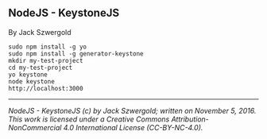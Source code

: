 ## NodeJS - KeystoneJS

By Jack Szwergold

	sudo npm install -g yo
	sudo npm install -g generator-keystone
	mkdir my-test-project
	cd my-test-project
	yo keystone
	node keystone
	http://localhost:3000

***

*NodeJS - KeystoneJS (c) by Jack Szwergold; written on November 5, 2016. This work is licensed under a Creative Commons Attribution-NonCommercial 4.0 International License (CC-BY-NC-4.0).*